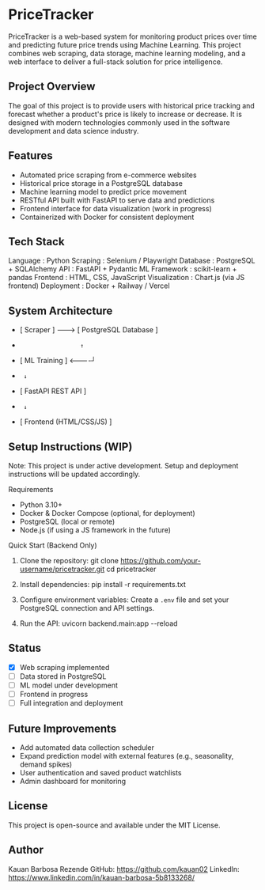 
PriceTracker
============

PriceTracker is a web-based system for monitoring product prices over time and predicting future price trends using Machine Learning. This project combines web scraping, data storage, machine learning modeling, and a web interface to deliver a full-stack solution for price intelligence.

Project Overview
----------------
The goal of this project is to provide users with historical price tracking and forecast whether a product's price is likely to increase or decrease. It is designed with modern technologies commonly used in the software development and data science industry.

Features
--------
- Automated price scraping from e-commerce websites
- Historical price storage in a PostgreSQL database
- Machine learning model to predict price movement
- RESTful API built with FastAPI to serve data and predictions
- Frontend interface for data visualization (work in progress)
- Containerized with Docker for consistent deployment

Tech Stack
----------
Language        : Python
Scraping        : Selenium / Playwright
Database        : PostgreSQL + SQLAlchemy
API             : FastAPI + Pydantic
ML Framework    : scikit-learn + pandas
Frontend        : HTML, CSS, JavaScript
Visualization   : Chart.js (via JS frontend)
Deployment      : Docker + Railway / Vercel

System Architecture
-------------------
- [ Scraper ] ---> [ PostgreSQL Database ]
-                      ↑
- [ ML Training ] <----┘
-      ↓
- [ FastAPI REST API ]
-      ↓
- [ Frontend (HTML/CSS/JS) ]

Setup Instructions (WIP)
------------------------
Note: This project is under active development. Setup and deployment instructions will be updated accordingly.

Requirements
- Python 3.10+
- Docker & Docker Compose (optional, for deployment)
- PostgreSQL (local or remote)
- Node.js (if using a JS framework in the future)

Quick Start (Backend Only)
1. Clone the repository:
   git clone https://github.com/your-username/pricetracker.git
   cd pricetracker

2. Install dependencies:
   pip install -r requirements.txt

3. Configure environment variables:
   Create a `.env` file and set your PostgreSQL connection and API settings.

4. Run the API:
   uvicorn backend.main:app --reload

Status
------
- [x] Web scraping implemented
- [ ] Data stored in PostgreSQL
- [ ] ML model under development
- [ ] Frontend in progress
- [ ] Full integration and deployment

Future Improvements
-------------------
- Add automated data collection scheduler
- Expand prediction model with external features (e.g., seasonality, demand spikes)
- User authentication and saved product watchlists
- Admin dashboard for monitoring

License
-------
This project is open-source and available under the MIT License.

Author
------
Kauan Barbosa Rezende
GitHub: https://github.com/kauan02
LinkedIn: https://www.linkedin.com/in/kauan-barbosa-5b8133268/

